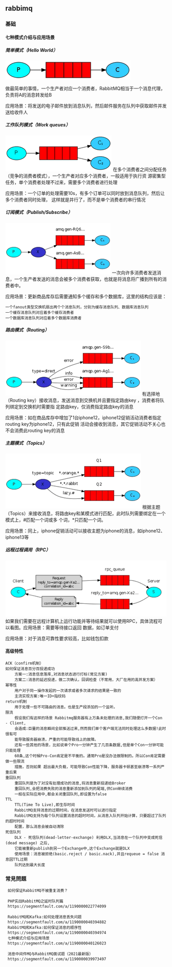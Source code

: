 ## rabbimq
### 基础
#### 七种模式介绍与应用场景
##### 简单模式（Hello World）
![simple](asset/simple.png)
    
做最简单的事情，一个生产者对应一个消费者，RabbitMQ相当于一个消息代理，负责将A的消息转发给B

应用场景：将发送的电子邮件放到消息队列，然后邮件服务在队列中获取邮件并发送给收件人

##### 工作队列模式（Work queues）
![work](asset/work.png)
在多个消费者之间分配任务（竞争的消费者模式），一个生产者对应多个消费者，一般适用于执行资
源密集型任务，单个消费者处理不过来，需要多个消费者进行处理

应用场景：一个订单的处理需要10s，有多个订单可以同时放到消息队列，然后让多个消费者同时处理，
这样就是并行了，而不是单个消费者的串行情况

##### 订阅模式（Publish/Subscribe）
![pub](asset/pub.png)
一次向许多消费者发送消息，一个生产者发送的消息会被多个消费者获取，也就是将消息将广播到所有的消费者中。

应用场景：更新商品库存后需要通知多个缓存和多个数据库，这里的结构应该是：

    一个fanout类型交换机扇出两个个消息队列，分别为缓存消息队列、数据库消息队列
    一个缓存消息队列对应着多个缓存消费者
    一个数据库消息队列对应着多个数据库消费者

##### 路由模式（Routing）
![route](asset/route.png)
有选择地（Routing key）接收消息，发送消息到交换机并且要指定路由key ，消费者将队列绑定到交换机时需要指
定路由key，仅消费指定路由key的消息

应用场景：如在商品库存中增加了1台iphone12，iphone12促销活动消费者指定routing key为iphone12，只有此促销
活动会接收到消息，其它促销活动不关心也不会消费此routing key的消息
    
##### 主题模式（Topics）
![topic](asset/topic.png) 
根据主题（Topics）来接收消息，将路由key和某模式进行匹配，此时队列需要绑定在一个模式上，#匹配一个词或多
个词，*只匹配一个词。  

应用场景：同上，iphone促销活动可以接收主题为iphone的消息，如iphone12、iphone13等

##### 远程过程调用（RPC）
![rpc](asset/rpc.png) 
如果我们需要在远程计算机上运行功能并等待结果就可以使用RPC，具体流程可以看图。应用场景：需要等待接口返回
数据，如订单支付

应用场景：对于消息可靠性要求较高，比如钱包扣款


#### 高级特性    
    ACK（confirm机制） 
    如何保证消息百分百投递成功 
        方案一:消息信息落库,对消息状态进行打标(常见方案)
        方案二:消息的延迟投递，做二次确认，回调检查（不常用，大厂在用的高并发方案）
    幂等性 
        用户对于同一操作发起的一次请求或者多次请求的结果是一致的
        主流实现方案:唯一ID+指纹码
    return机制 
        用于处理一些不可路由的消息。也是生产段添加的一个监听。
    限流
        假设我们有这样的场景 Rabbitmq服务器有上万条未处理的消息,我们随便打开一个Con - Client,
        会造成:巨量的消息瞬间全部推送过来,然而我们单个客户端无法同时处理这么多数据!此时很有可
        能导致服务器崩溃，严重的可能导致线上的故障。 
        还有一些其他的场景，比如说单个Pro一分钟产生了几百条数据,但是单个Con一分钟可能只能处理
        60条,这个时候Pro-Con肯定是不平衡的。通常Pro是没办法做限制的。所以Con肯定需要做一些限流
        措施，否则如果 超出最大负载，可能导致Con性能下降，服务器卡顿甚至崩溃等一系列严重后果
    重回队列 
        重回队列是为了对没有处理成功的消息,将消息重新投递给Broker 
        重回队列,会把消费失败的消息重新添加到队列的尾端,供Con继续消费 
        一般在实际应用中,都会关闭重回队列,即设置为false
    TTL 
        TTL(Time To Live),即生存时间 
        RabbitMQ支持消息的过期时间，在消息发送时可以进行指定 
        RabbitMQ支持为每个队列设置消息的超时时间，从消息入队列开始计算，只要超过了队列的超时时间
        配置，那么消息会被自动清除
    死信队列
        DLX - 死信队列(dead-letter-exchange) 利用DLX,当消息在一个队列中变成死信 (dead message) 之后,
        它能被重新publish到另一个Exchange中,这个Exchange就是DLX
        使用场景：消息被拒绝(basic.reject / basic.nack),并且requeue = false 消息因TTL过期 
        队列达到最大长度
### 常見問題
     如何保证RabbitMQ不被重复消费？    
     
     PHP实战RabbitMQ之延时队列篇
     https://segmentfault.com/a/1190000022774099
     
     RabbitMQ和Kafka:如何处理消息丢失问题
     https://segmentfault.com/a/1190000040394882
     RabbitMQ和Kafka:如何保证消息的顺序性
     https://segmentfault.com/a/1190000040394974
     七种模式介绍与应用场景
     https://segmentfault.com/a/1190000040126023
     
     消息中间件MQ与RabbitMQ面试题（2021最新版）
     https://segmentfault.com/a/1190000039973497
